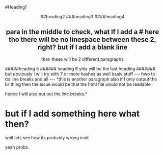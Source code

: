 
#Heading1
<center>
##heading2
###heading3
####heading4

para in the middle to check, what If I add a # here tho
there will be no linespace between these 2, right? but if I add a blank line
---
then these will be 2 different paragraphs
</center>
#####heading 5
###### heading 6 yhis will be the last heading
####### but obviously I will try with 7 or more hashes as well
basiv stuff
---
hwo to do line breaks and all
 ---
*this is another paragraph
also if I only output the br thing then the issue would be that the html file would not be readable

hence I will also put out the line breaks.*


# but if I add something here what then?
well lets see how 
its probably wrong innit

yeah probs.